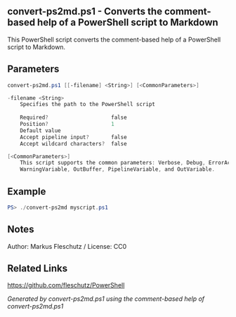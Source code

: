 ## convert-ps2md.ps1 - Converts the comment-based help of a PowerShell script to Markdown

This PowerShell script converts the comment-based help of a PowerShell script to Markdown.

## Parameters
```powershell
convert-ps2md.ps1 [[-filename] <String>] [<CommonParameters>]

-filename <String>
    Specifies the path to the PowerShell script
    
    Required?                    false
    Position?                    1
    Default value                
    Accept pipeline input?       false
    Accept wildcard characters?  false

[<CommonParameters>]
    This script supports the common parameters: Verbose, Debug, ErrorAction, ErrorVariable, WarningAction, 
    WarningVariable, OutBuffer, PipelineVariable, and OutVariable.
```

## Example
```powershell
PS> ./convert-ps2md myscript.ps1

```

## Notes
Author: Markus Fleschutz / License: CC0

## Related Links
https://github.com/fleschutz/PowerShell

*Generated by convert-ps2md.ps1 using the comment-based help of convert-ps2md.ps1*
